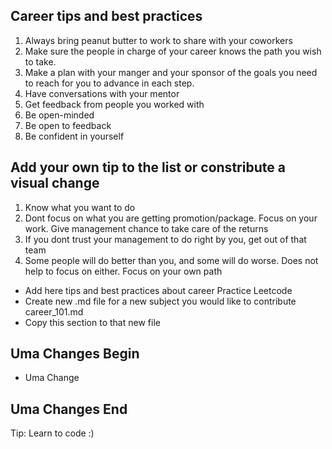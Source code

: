 ## Career tips and best practices

1. Always bring peanut butter to work to share with your coworkers
1. Make sure the people in charge of your career knows the path you wish to take.
2. Make a plan with your manger and your sponsor of the goals you need to reach for you to advance in each step.
3. Have conversations with your mentor
4. Get feedback from people you worked with
5. Be open-minded
6. Be open to feedback
7. Be confident in yourself 

## Add your own tip to the list or constribute a visual change

1. Know what you want to do
1. Dont focus on what you are getting promotion/package. Focus on your work. Give management chance to take care of the returns
1. If you dont trust your management to do right by you, get out of that team
1. Some people will do better than you, and some will do worse. Does not help to focus on either. Focus on your own path
- Add here tips and best practices about career
Practice Leetcode
- Create new .md file for a new subject you would like to contribute
career_101.md
- Copy this section to that new file


## Uma Changes Begin
 - Uma Change
 ## Uma Changes End

Tip: Learn to code :)